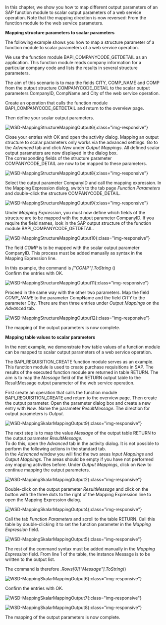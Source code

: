 In this chapter, we show you how to map different output parameters of an SAP function module to scalar output parameters of a web service operation. Note that the mapping direction is now reversed: From the function module to the web service parameters. 


**Mapping structure parameters to scalar parameters**

The following example shows you how to map a structure parameter of a function module to scalar parameters of a web service operation. 

We use the function module BAPI_COMPANYCODE_GETDETAIL as an application. This function module reads company information for a particular company code and lists the results in several structure parameters.    

The aim of this scenario is to map the fields CITY, COMP_NAME and COMP from the output structure COMPANYCODE_DETAIL to the scalar output parameters CompanyID, CompName and City of the web service operation.  

Create an operation that calls the function module BAPI_COMPANYCODE_GETDETAIL and return to the overview page. 

Then define your scalar output parameters. 

![WSD-MappingStructureMappingOutput6](/img/content/WSD-MappingStructureMappingOutput6.png){:class="img-responsive"}

Close your entries with OK and open the activity dialog. 
Mapping an output structure to scalar parameters only works via the advanced settings. Go to the *Advanced* tab and click *New* under *Output Mappings*. All defined scalar output parameters are now displayed in the dialog box. <br>
The corresponding fields of the structure parameter COMPANYCODE_DETAIL are now to be mapped to these parameters.  

![WSD-MappingStructureMappingOutput8](/img/content/WSD-MappingStructureMappingOutput8.png){:class="img-responsive"}

Select the output parameter CompanyID and call the mapping expression. In the Mapping Expression dialog, switch to the tab page *Function Parameters* and double-click the structure COMPANYCODE_DETAIL. 

![WSD-MappingStructureMappingOutput9](/img/content/WSD-MappingStructureMappingOutput9.png){:class="img-responsive"}

Under *Mapping Expression*, you must now define which fields of the structure are to be mapped with the output parameter CompanyID. If you require the field names, look in the SAP output structure of the function module BAPI_COMPANYCODE_GETDETAIL.

![WSD-MappingStructureMappingOutput10](/img/content/WSD-MappingStructureMappingOutput10.png){:class="img-responsive"}

The field *COMP* is to be mapped with the scalar output parameter CompanyID. This process must be added manually as syntax in the Mapping Expression line. 

In this example, the command is *["COMP"].ToString* ()<br>
Confirm the entries with OK.

![WSD-MappingStructureMappingOutput11](/img/content/WSD-MappingStructureMappingOutput11.png){:class="img-responsive"}

Proceed in the same way with the other two parameters. Map the field *COMP_NAME* to the parameter CompName and the field *CITY* to the parameter City. There are then three entries under *Output Mappings* on the *Advanced* tab.

![WSD-MappingStructureMappingOutput12](/img/content/WSD-MappingStructureMappingOutput12.png){:class="img-responsive"}

The mapping of the output parameters is now complete.
  

**Mapping table values to scalar parameters** 


In the next example, we demonstrate how table values of a function module can be mapped to scalar output parameters of a web service operation.

The BAPI_REQUISITION_CREATE function module serves as an example. This function module is used to create purchase requisitions in SAP. The results of the executed function module are returned in table RETURN. The aim is to map the *Message* field of the RETURN output table to the ResultMessage output parameter of the web service operation.  

First create an operation that calls the function module BAPI_REQUISITION_CREATE and return to the overview page. Then create the output parameter. Open the parameter dialog box and create a new entry with *New*. Name the parameter *ResultMessage*. The direction for output parameters is *Output*.  

![WSD-MappingSkalarMappingOutput9](/img/content/WSD-MappingSkalarMappingOutput9.png){:class="img-responsive"}

The next step is to map the value *Message* of the output table RETURN to the output parameter *ResultMessage*. <br>
To do this, open the *Advanced* tab in the activity dialog. It is not possible to perform the following actions in the standard tab.  
In the *Advanced* window you will find the two areas *Input Mappings* and *Output Mappings*. The areas should be empty if you have not performed any mapping activities before. 
Under *Output Mappings*, click on *New* to continue mapping the output parameters.

![WSD-MappingSkalarMappingOutput2](/img/content/WSD-MappingSkalarMappingOutput2.png){:class="img-responsive"}

Double-click on the output parameter *ResultMessage* and click on the button with the three dots to the right of the Mapping Expression line to open the Mapping Expression dialog.

![WSD-MappingSkalarMappingOutput4](/img/content/WSD-MappingSkalarMappingOutput4.png){:class="img-responsive"}

Call the tab *Function Parameters* and scroll to the table RETURN. Call this table by double-clicking it to set the function parameter in the *Mapping Expression* field. 

![WSD-MappingSkalarMappingOutput5](/img/content/WSD-MappingSkalarMappingOutput5.png){:class="img-responsive"}

The rest of the command syntax must be added manually in the *Mapping Expression* field. From line 1 of the table, the instance Message is to be written to the output list. 

The command is therefore .*Rows[0]["Message"].ToString*() 

![WSD-MappingSkalarMappingOutput6](/img/content/WSD-MappingSkalarMappingOutput6.png){:class="img-responsive"}

Confirm the entries with OK.

![WSD-MappingSkalarMappingOutput7](/img/content/WSD-MappingSkalarMappingOutput7.png){:class="img-responsive"}

![WSD-MappingSkalarMappingOutput8](/img/content/WSD-MappingSkalarMappingOutput8.png){:class="img-responsive"}

The mapping of the output parameters is now complete. 
